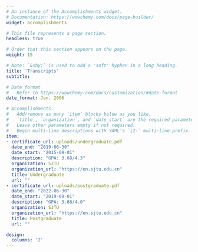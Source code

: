 ```yaml
---
# An instance of the Accomplishments widget.
# Documentation: https://wowchemy.com/docs/page-builder/
widget: accomplishments

# This file represents a page section.
headless: true

# Order that this section appears on the page.
weight: 15

# Note: `&shy;` is used to add a 'soft' hyphen in a long heading.
title: 'Transcripts'
subtitle:

# Date format
#   Refer to https://wowchemy.com/docs/customization/#date-format
date_format: Jan. 2006

# Accomplishments.
#   Add/remove as many `item` blocks below as you like.
#   `title`, `organization`, and `date_start` are the required parameters.
#   Leave other parameters empty if not required.
#   Begin multi-line descriptions with YAML's `|2-` multi-line prefix.
item:
- certificate_url: uploads/undergraduate.pdf
  date_end: "2019-06-30"
  date_start: "2015-09-01"
  description: "GPA: 3.68/4.3"
  organization: SJTU
  organization_url: "https://en.sjtu.edu.cn"
  title: Undergraduate
  url: ""
- certificate_url: uploads/postgraduate.pdf
  date_end: "2022-06-30"
  date_start: "2019-09-01"
  description: "GPA: 3.68/4.0"
  organization: SJTU
  organization_url: "https://en.sjtu.edu.cn"
  title: Postgraduate
  url: ""

design:
  columns: '2' 
---
```

